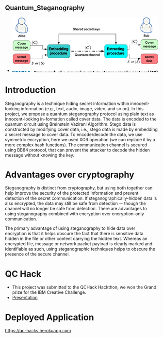 ## Quantum_Steganography
- ![image](images\4-Figure2-1.png)


# Introduction

Steganography  is  a  technique  hiding  secret  information  within  innocent-looking  information  (e.g.,  text,  audio,  image,  video, and so on). In this project, we propose a quantum steganography protocol using plain text as innocent-looking in-formation called cover data. 
The data is encoded to the quantum circuit using Breinstein Vazirani Algorithm.
Stego data is constructed by modifying cover data, i.e.,  stego  data  is  made  by  embedding a secret message to cover data. To encode/decode the data, we use symmetric encryption, here we used XOR operation (we can replace it by a more complex hash functions).
The communication channel is secured using BB84 protocol, that can prevent the attacker to decode the hidden message without knowing the key.
# Advantages over cryptography

Steganography is distinct from cryptography, but using both together can help improve the security of the protected information and prevent detection of the secret communication. If steganographically-hidden data is also encrypted, the data may still be safe from detection -- though the channel will no longer be safe from detection. There are advantages to using steganography combined with encryption over encryption-only communication.

The primary advantage of using steganography to hide data over encryption is that it helps obscure the fact that there is sensitive data hidden in the file or other content carrying the hidden text. Whereas an encrypted file, message or network packet payload is clearly marked and identifiable as such, using steganographic techniques helps to obscure the presence of the secure channel.

# QC Hack
- This project was submitted to the QCHack Hackthon, we won the Grand prize for the IBM Creative Challenge.
- [Presentation](https://www.canva.com/design/DAEbXXyw0fU/view)

# Deployed Application
https://qc-hacks.herokuapp.com



